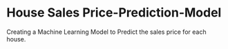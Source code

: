 # House Sales Price-Prediction-Model
Creating a Machine Learning Model to Predict the sales price for each house.
